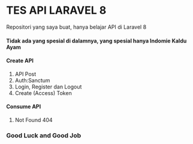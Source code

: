 # TES API LARAVEL 8
Repositori yang saya buat, hanya belajar API di Laravel 8

#### Tidak ada yang spesial di dalamnya, yang spesial hanya Indomie Kaldu Ayam
#### Create API
1. API Post
2. Auth:Sanctum
3. Login, Register dan Logout
4. Create (Access) Token

#### Consume API
1. Not Found 404

### Good Luck and Good Job
